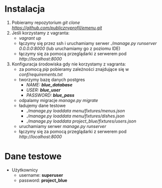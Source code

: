 
# Instalacja #
   1. Pobieramy repozytorium *git clone https://github.com/publicznyprofil/emenu.git*
   2. Jeśli korzystamy z vagranta:
        * *vagrant up*
        * łączymy się przez ssh i uruchamiamy serwer *./manage.py runserver 0.0.0.0:8000* (lub uruchamiamy go z poziomu IDE)
        * łączymy się za pomocą przeglądarki z serwerem pod *http://localhost:8000*
   3. Konfiguracja środowiska gdy nie korzystamy z vagranta:
        * za pomocą *pip* pobieramy zależności znajdujące się w *conf/requirements.txt*
        * tworzymy bazę danych postgres
            * *NAME: **blue_database***
            * *USER: **blue_user***
            * *PASSWORD: **blue_pass***
        * odpalamy migracje *manage.py migrate*
        * ładujemy dane testowe
            * *./manage.py loaddata menu/fixtures/menus.json*
            * *./manage.py loaddata menu/fixtures/dishes.json*
            * *./manage.py loaddata project_blue/fixtures/users.json*
        * uruchamiamy serwer *manage.py runserver*
        * łączymy się za pomocą przeglądarki z serwerem pod *http://localhost:8000*
            
# Dane testowe #
   * Użytkownicy
       * username: **superuser**
       * password: **project_blue**
